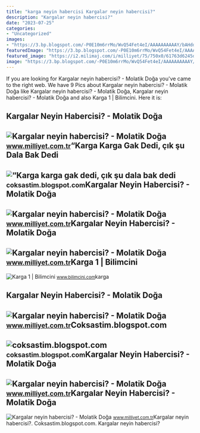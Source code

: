 ```yaml
---
title: "karga neyin habercisi Kargalar neyin habercisi?"
description: "Kargalar neyin habercisi?"
date: "2023-07-25"
categories:
- "Uncategorized"
images:
- "https://3.bp.blogspot.com/-P0E10m6rrMo/WvQ54Fet4eI/AAAAAAAAAAY/bAHdd1QBvp4PA_VMHSJQcvQoH545GNxjQCLcBGAs/s1600/2.jpg"
featuredImage: "https://3.bp.blogspot.com/-P0E10m6rrMo/WvQ54Fet4eI/AAAAAAAAAAY/bAHdd1QBvp4PA_VMHSJQcvQoH545GNxjQCLcBGAs/s1600/2.jpg"
featured_image: "https://i2.milimaj.com/i/milliyet/75/750x0/61763d6245d2a03848762545.jpg"
image: "https://3.bp.blogspot.com/-P0E10m6rrMo/WvQ54Fet4eI/AAAAAAAAAAY/bAHdd1QBvp4PA_VMHSJQcvQoH545GNxjQCLcBGAs/s1600/2.jpg"
---
```


If you are looking for Kargalar neyin habercisi? - Molatik Doğa you've came to the right web. We have 9 Pics about Kargalar neyin habercisi? - Molatik Doğa like Kargalar neyin habercisi? - Molatik Doğa, Kargalar neyin habercisi? - Molatik Doğa and also Karga 1 | Bilimcini. Here it is:

Kargalar Neyin Habercisi? - Molatik Doğa
----------------------------------------

 ![Kargalar neyin habercisi? - Molatik Doğa](https://i2.milimaj.com/i/milliyet/75/750x0/61763d6245d2a0384876253d.jpg) <small>www.milliyet.com.tr</small>“Karga Karga Gak Dedi, çık şu Dala Bak Dedi
-------------------------------------------

 ![“Karga karga gak dedi, çık şu dala bak dedi](https://3.bp.blogspot.com/-P0E10m6rrMo/WvQ54Fet4eI/AAAAAAAAAAY/bAHdd1QBvp4PA_VMHSJQcvQoH545GNxjQCLcBGAs/s1600/2.jpg) <small>coksastim.blogspot.com</small>Kargalar Neyin Habercisi? - Molatik Doğa
----------------------------------------

 ![Kargalar neyin habercisi? - Molatik Doğa](https://i2.milimaj.com/i/milliyet/75/750x0/61763d6245d2a0384876253b.jpg) <small>www.milliyet.com.tr</small>Kargalar Neyin Habercisi? - Molatik Doğa
----------------------------------------

 ![Kargalar neyin habercisi? - Molatik Doğa](https://i2.milimaj.com/i/milliyet/75/750x0/61763d6245d2a03848762545.jpg) <small>www.milliyet.com.tr</small>Karga 1 | Bilimcini
-------------------

 ![Karga 1 | Bilimcini](https://www.bilimcini.com/wp-content/uploads/2017/12/karga-1.jpg) <small>www.bilimcini.com</small>karga

Kargalar Neyin Habercisi? - Molatik Doğa
----------------------------------------

 ![Kargalar neyin habercisi? - Molatik Doğa](https://i2.milimaj.com/i/milliyet/75/750x0/61763d6245d2a0384876253f.jpg) <small>www.milliyet.com.tr</small>Coksastim.blogspot.com
----------------------

 ![coksastim.blogspot.com](https://1.bp.blogspot.com/-d1AEGaREHkM/WvRABjBIm-I/AAAAAAAAAA0/MiAleO4mkdsUwpvaRSG8EBwcaTx-4ZWlACEwYBhgL/s1600/3.jpg) <small>coksastim.blogspot.com</small>Kargalar Neyin Habercisi? - Molatik Doğa
----------------------------------------

 ![Kargalar neyin habercisi? - Molatik Doğa](https://i2.milimaj.com/i/milliyet/75/750x0/61778fd9932151bfc80382c3.jpg) <small>www.milliyet.com.tr</small>Kargalar Neyin Habercisi? - Molatik Doğa
----------------------------------------

 ![Kargalar neyin habercisi? - Molatik Doğa](https://i2.milimaj.com/i/milliyet/75/750x0/61763d6245d2a03848762543.jpg) <small>www.milliyet.com.tr</small>Kargalar neyin habercisi?. Coksastim.blogspot.com. Kargalar neyin habercisi?
